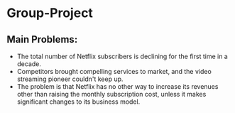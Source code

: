 # Group-Project


## Main Problems:

- The total number of Netflix subscribers is declining for the first time in a decade.
- Competitors brought compelling services to market, and the video streaming pioneer couldn't keep up.
- The problem is that Netflix has no other way to increase its revenues other than raising the monthly subscription cost, unless it makes significant changes to its business model.

